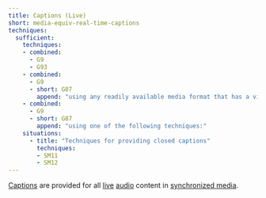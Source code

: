 ```yaml
---
title: Captions (Live)
short: media-equiv-real-time-captions
techniques:
  sufficient:
    techniques:
    - combined:
      - G9
      - G93
    - combined:
      - G9
      - short: G87
        append: "using any readily available media format that has a video player that supports closed captioning"
    - combined:
      - G9
      - short: G87
        append: "using one of the following techniques:"
    situations:
      - title: "Techniques for providing closed captions"
        techniques:
        - SM11
        - SM12
---
```

<a href="http://www.w3.org/TR/2008/REC-WCAG20-20081211/#captionsdef" class="termref">Captions</a> are provided for all <a href="http://www.w3.org/TR/2008/REC-WCAG20-20081211/#livedef" class="termref">live</a> <a href="http://www.w3.org/TR/2008/REC-WCAG20-20081211/#audiodef" class="termref">audio</a> content in <a href="http://www.w3.org/TR/2008/REC-WCAG20-20081211/#synchronizedmediadef" class="termref">synchronized media</a>.